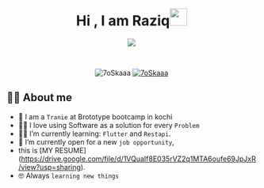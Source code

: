 <h1 align="center">Hi , I am Raziq<img src="https://media.giphy.com/media/hvRJCLFzcasrR4ia7z/giphy.gif" width="35"></h1>
<p align="center">
  <img src="https://camo.githubusercontent.com/5ddf73ad3a205111cf8c686f687fc216c2946a75005718c8da5b837ad9de78c9/68747470733a2f2f7468756d62732e6766796361742e636f6d2f4576696c4e657874446576696c666973682d736d616c6c2e676966"></a>
</p>


<br>

<p align="center"> 
	<img src="https://komarev.com/ghpvc/?username=7oSkaaa&label=Profile%20views&color=0e75b6&style=plastic" alt="7oSkaaa" /> 
	<a href = "https://commits.top/egypt.html" target="_blank">
		<img src="https://enfsgag3ayy6w9q.m.pipedream.net/&style=plastic" alt="7oSkaaa" target="_blank"/> 
	</a>
</p>


## :sassy_man:  About me
- :school: I am a `Tranie` at Brototype bootcamp in kochi
- :technologist: I love using Software as a solution for every `Problem`
- :student: I’m currently learning: `Flutter` and `Restapi`.
- :thinking: I’m currently open for a new `job opportunity`,
-  this is [MY RESUME] (https://drive.google.com/file/d/1VQuaIf8E035rVZ2q1MTA6oufe69JpJxR/view?usp=sharing).
- :nerd_face: Always `learning new things`
